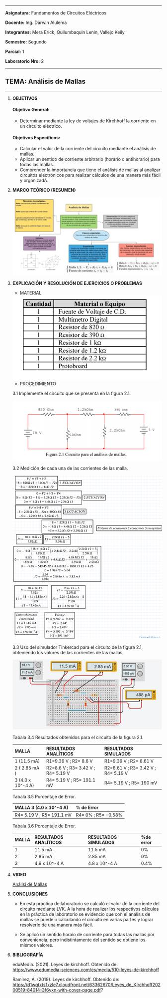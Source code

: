 ------------
 **Asignatura:**  Fundamentos de Circuitos Eléctricos 
                          
 **Docente:**     Ing. Darwin Alulema            
                    
 **Integrantes:** Mera Erick, Quilumbaquin Lenin, Vallejo Keily
                  
 **Semestre:**    Segundo
 
 **Parcial:**     1
 
 **Laboratorio Nro:**     2
 
------------
## **TEMA:**  Análisis de Mallas
------------

 1. **OBJETIVOS**


    #### Objetivo General:

     - Determinar mediante la ley de voltajes de Kirchhoff la corriente en un circuito eléctrico. 

    #### Objetivos Específicos:

     - Calcular el valor de la corriente del circuito mediante el análisis de mallas. 
     - Aplicar un sentido de corriente arbitrario (horario o antihorario) para todas las mallas.
     - Comprender la importancia que tiene el análisis de mallas al analizar circuitos electrónicos para realizar cálculos de una manera más fácil y organizadA.


2. **MARCO TEÓRICO (RESUMEN)**


      <img src="Capturas/analisis_de_mallas.PNG">
      

3. **EXPLICACIÓN Y RESOLUCIÓN DE EJERCICIOS O PROBLEMAS** 

      
      - MATERIAL

      <img src="material.PNG">

      - PROCEDIMIENTO

      3.1 Implemente el circuito que se presenta en la figura 2.1.

      <img src="circuito.PNG">

      3.2 Medición de cada una de las corrientes de las malla.

      <img src="Capturas/PROOO.png">
      
 
      3.3 Uso del simulador Tinkercad para el circuito de la figura 2.1, obteniendo los valores de las corrientes de las mallas.
      
      
      <img src="Capturas/corriente_.jpeg ">


      Tabala 3.4 Resultados obtenidos para el circuito de la figura 2.1.

      |MALLA  |  RESULTADOS ANALÍTICOS  |  RESULTADOS SIMULADOS |
      | ------------ | ------------ | ------------ |
      | 1 (11.5 mA) | R1=9.39 V  ; R2= 8.6 V| R1=9.39 V ; R2= 8.61 V  |
      | 2 ( 2.85 mA ) | R2=8.6 V  ; R3= 3.42 V ; R4= 5.19 V | R2=8.61 V ; R3= 3.42 V ; R4= 5.19 V |
      | 3 (4.0 x 10^-4 A) |  R4= 5.19 V  ; R5= 191.1 mV | R4= 5.19 V ;  R5= 190 mV  |
      
      Tabala 3.5 Porcentaje de Error.
      
      |MALLA 3  (4.0 x 10^-4 A) |  % de Error  |
      | ------------ | ------------ |
      |  R4= 5.19 V ; R5= 191.1 mV | R4= 0% ; R5= -0.58%   |
      
      Tabala 3.6 Porcentaje de Error.
      
      |MALLA  |  RESULTADOS ANALÍTICOS |RESULTADOS SIMULADOS | %de error|
      | ------------ | ------------ |------------ |------------ |
      |  1 | 11.5 mA  |   11.5 mA   |   0%   |
      |  2 | 2.85 mA   |   2.85 mA  |    0% |
      |  3 | 4.9 x 10^-4 A |  4.8 x 10^-4 A |  0.4%   |
     
      


4. **VIDEO**

      [Análisi de Mallas ]( https://youtu.be/unqjElp9WIA  " Análisi de Mallas ")

  
5. **CONCLUSIONES**

      
      - En esta práctica de laboratorio se calculó el valor de la corriente del circuito mediante LVK. A la hora de realizar los respectivos cálculos en la práctica de laboratorio se evidencio que con el análisis de mallas se puede ir calculando el circuito en varias partes y lograr resolverlo de una manera más fácil.
 
      - Se aplicó un sentido horaio de corriente para todas las mallas por conveniencia, pero indistintamente del sentido se obtiene los mismos valores. 

6. **BIBLIOGRAFÍA**
   
    eduMedia. (2021). Leyes de kirchhoff. Obtenido de: https://www.edumedia-sciences.com/es/media/510-leyes-de-kirchhoff

    Ramirez, A. (2019). Leyes de kirchhoff. Obtenido de: https://d1wqtxts1xzle7.cloudfront.net/63362670/Leyes_de_Kirchhoff20200519-84014-3f6yxn-with-cover-page.pdf?        
    


   
   
  
 
